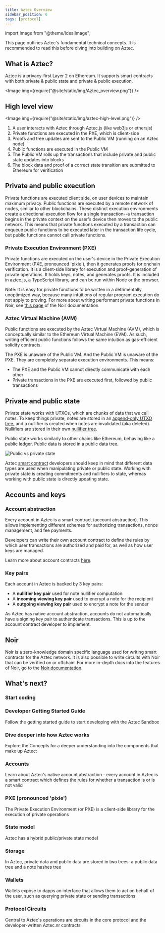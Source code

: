 ```yaml
---
title: Aztec Overview
sidebar_position: 0
tags: [protocol]
---
```


import Image from "@theme/IdealImage";

This page outlines Aztec's fundamental technical concepts. It is recommended to read this before diving into building on Aztec.

## What is Aztec?

Aztec is a privacy-first Layer 2 on Ethereum. It supports smart contracts with both private & public state and private & public execution.

<Image img={require("@site/static/img/Aztec_overview.png")} />

## High level view

<Image img={require("@site/static/img/aztec-high-level.png")} />

1. A user interacts with Aztec through Aztec.js (like web3js or ethersjs)
2. Private functions are executed in the PXE, which is client-side
3. Proofs and tree updates are sent to the Public VM (running on an Aztec node)
4. Public functions are executed in the Public VM
5. The Public VM rolls up the transactions that include private and public state updates into blocks
6. The block data and proof of a correct state transition are submitted to Ethereum for verification

## Private and public execution

Private functions are executed client side, on user devices to maintain maximum privacy. Public functions are executed by a remote network of nodes, similar to other blockchains. These distinct execution environments create a directional execution flow for a single transaction--a transaction begins in the private context on the user's device then moves to the public network. This means that private functions executed by a transaction can enqueue public functions to be executed later in the transaction life cycle, but public functions cannot call private functions.

### Private Execution Environment (PXE)

Private functions are executed on the user's device in the Private Execution Environment (PXE, pronounced 'pixie'), then it generates proofs for onchain verification. It is a client-side library for execution and proof-generation of private operations. It holds keys, notes, and generates proofs. It is included in aztec.js, a TypeScript library, and can be run within Node or the browser.

Note: It is easy for private functions to be written in a detrimentally unoptimized way, because many intuitions of regular program execution do not apply to proving. For more about writing performant private functions in Noir, see [this page](https://noir-lang.org/docs/explainers/explainer-writing-noir) of the Noir documentation.

### Aztec Virtual Machine (AVM)

Public functions are executed by the Aztec Virtual Machine (AVM), which is conceptually similar to the Ethereum Virtual Machine (EVM). As such, writing efficient public functions follows the same intuition as gas-efficient solidity contracts.

The PXE is unaware of the Public VM. And the Public VM is unaware of the PXE. They are completely separate execution environments. This means:

- The PXE and the Public VM cannot directly communicate with each other
- Private transactions in the PXE are executed first, followed by public transactions

## Private and public state

Private state works with UTXOs, which are chunks of data that we call notes. To keep things private, notes are stored in an [append-only UTXO tree](./concepts/advanced/storage/indexed_merkle_tree.mdx), and a nullifier is created when notes are invalidated (aka deleted). Nullifiers are stored in their own [nullifier tree](./concepts/advanced/storage/indexed_merkle_tree.mdx).

Public state works similarly to other chains like Ethereum, behaving like a public ledger. Public data is stored in a public data tree.

![Public vs private state](@site/static/img/public-and-private-state-diagram.png)

Aztec [smart contract](./smart_contracts_overview.md) developers should keep in mind that different data types are used when manipulating private or public state. Working with private state is creating commitments and nullifiers to state, whereas working with public state is directly updating state.

## Accounts and keys

### Account abstraction

Every account in Aztec is a smart contract (account abstraction). This allows implementing different schemes for authorizing transactions, nonce management, and fee payments.

Developers can write their own account contract to define the rules by which user transactions are authorized and paid for, as well as how user keys are managed.

Learn more about account contracts [here](./concepts/accounts/index.md).

### Key pairs

Each account in Aztec is backed by 3 key pairs:

- A **nullifier key pair** used for note nullifier computation
- A **incoming viewing key pair** used to encrypt a note for the recipient
- A **outgoing viewing key pair** used to encrypt a note for the sender

As Aztec has native account abstraction, accounts do not automatically have a signing key pair to authenticate transactions. This is up to the account contract developer to implement.

## Noir

Noir is a zero-knowledge domain specific language used for writing smart contracts for the Aztec network. It is also possible to write circuits with Noir that can be verified on or offchain. For more in-depth docs into the features of Noir, go to the [Noir documentation](https://noir-lang.org/).

## What's next?

### Start coding

<div>
 <Card shadow='tl' link='/developers/getting_started'>
    <CardHeader>
      <h3>Developer Getting Started Guide</h3>
    </CardHeader>
    <CardBody>
      Follow the getting started guide to start developing with the Aztec Sandbox
    </CardBody>
  </Card>
</div>

### Dive deeper into how Aztec works

Explore the Concepts for a deeper understanding into the components that make up Aztec:

<div className="card-container">

  <Card shadow='tl' link='/aztec/concepts/accounts'>
    <CardHeader>
      <h3>Accounts</h3>
    </CardHeader>
    <CardBody>
      Learn about Aztec's native account abstraction - every account in Aztec is a smart contract which defines the rules for whether a transaction is or is not valid
    </CardBody>
  </Card>

  <Card shadow='tl' link='/aztec/concepts/pxe'>
    <CardHeader>
      <h3>PXE (pronounced 'pixie')</h3>
    </CardHeader>
    <CardBody>
      The Private Execution Environment (or PXE) is a client-side library for the execution of private operations
    </CardBody>
  </Card>

   <Card shadow='tl' link='/aztec/concepts/storage/state_model'>
    <CardHeader>
      <h3>State model</h3>
    </CardHeader>
    <CardBody>
      Aztec has a hybrid public/private state model
    </CardBody>
  </Card>

  <Card shadow='tl' link='/aztec/concepts/storage'>
    <CardHeader>
      <h3>Storage</h3>
    </CardHeader>
    <CardBody>
     In Aztec, private data and public data are stored in two trees: a public data tree and a note hashes tree
    </CardBody>
  </Card>

  <Card shadow='tl' link='/aztec/concepts/wallets'>
    <CardHeader>
      <h3>Wallets</h3>
    </CardHeader>
    <CardBody>
     Wallets expose to dapps an interface that allows them to act on behalf of the user, such as querying private state or sending transactions
    </CardBody>
  </Card>

  <Card shadow='tl' link='/aztec/concepts/advanced/circuits'>
    <CardHeader>
      <h3>Protocol Circuits</h3>
    </CardHeader>
    <CardBody>
      Central to Aztec's operations are circuits in the core protocol and the developer-written Aztec.nr contracts
    </CardBody>
  </Card>

</div>

